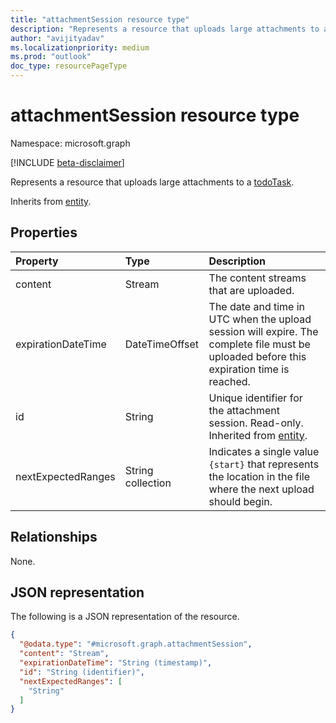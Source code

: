 ```yaml
---
title: "attachmentSession resource type"
description: "Represents a resource that uploads large attachments to a todoTask."
author: "avijityadav"
ms.localizationpriority: medium
ms.prod: "outlook"
doc_type: resourcePageType
---
```


# attachmentSession resource type

Namespace: microsoft.graph

[!INCLUDE [beta-disclaimer](../../includes/beta-disclaimer.md)]

Represents a resource that uploads large attachments to a [todoTask](../resources/todotask.md).

Inherits from [entity](../resources/entity.md).

## Properties
|Property|Type|Description|
|:---|:---|:---|
|content|Stream|The content streams that are uploaded.|
|expirationDateTime|DateTimeOffset| The date and time in UTC when the upload session will expire. The complete file must be uploaded before this expiration time is reached.|
|id|String|Unique identifier for the attachment session. Read-only. Inherited from [entity](../resources/entity.md).|
|nextExpectedRanges|String collection|Indicates a single value `{start}` that represents the location in the file where the next upload should begin.|

## Relationships
None.

## JSON representation
The following is a JSON representation of the resource.
<!-- {
  "blockType": "resource",
  "keyProperty": "id",
  "@odata.type": "microsoft.graph.attachmentSession",
  "baseType": "microsoft.graph.entity",
  "openType": false
}
-->
``` json
{
  "@odata.type": "#microsoft.graph.attachmentSession",
  "content": "Stream",
  "expirationDateTime": "String (timestamp)",
  "id": "String (identifier)",
  "nextExpectedRanges": [
    "String"
  ]
}
```

